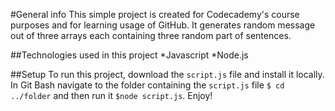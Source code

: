 #General info
This simple project is created for Codecademy's course purposes and for learning usage of GitHub. 
It generates random message out of three arrays each containing three random part of sentences.

##Technologies used in this project
*Javascript
*Node.js

##Setup
To run this project, download the `script.js` file and install it locally. In Git Bash navigate to the folder containing the `script.js` file `$ cd ../folder` and then run it `$node script.js`.
Enjoy!